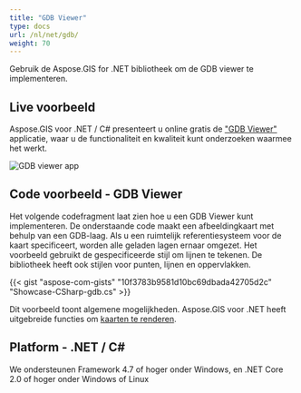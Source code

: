 ```yaml
---
title: "GDB Viewer"
type: docs
url: /nl/net/gdb/
weight: 70
---
```


Gebruik de Aspose.GIS for .NET bibliotheek om de GDB viewer te implementeren.

## **Live voorbeeld**

Aspose.GIS voor .NET / C# presenteert u online gratis de ["GDB Viewer"](https://products.aspose.app/gis/viewer/gdb) applicatie, waar u de functionaliteit en kwaliteit kunt onderzoeken waarmee het werkt.

![GDB viewer app](viewer.png)

## **Code voorbeeld - GDB Viewer**

Het volgende codefragment laat zien hoe u een GDB Viewer kunt implementeren. De onderstaande code maakt een afbeeldingkaart met behulp van een GDB-laag. Als u een ruimtelijk referentiesysteem voor de kaart specificeert, worden alle geladen lagen ernaar omgezet.
Het voorbeeld gebruikt de gespecificeerde stijl om lijnen te tekenen. De bibliotheek heeft ook stijlen voor punten, lijnen en oppervlakken.

{{< gist "aspose-com-gists" "10f3783b9581d10bc69dbada42705d2c" "Showcase-CSharp-gdb.cs" >}}

Dit voorbeeld toont algemene mogelijkheden. Aspose.GIS voor .NET heeft uitgebreide functies om [kaarten te renderen](https://docs.aspose.com/gis/net/map-rendering/).

## **Platform - .NET / C#**

We ondersteunen Framework 4.7 of hoger onder Windows, en .NET Core 2.0 of hoger onder Windows of Linux
